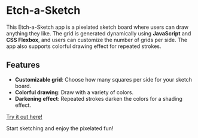 # Etch-a-Sketch

This Etch-a-Sketch app is a pixelated sketch board where users can draw anything they like. The grid is generated dynamically using **JavaScript** and **CSS Flexbox**, and users can customize the number of grids per side. The app also supports colorful drawing effect for repeated strokes.

## Features
- **Customizable grid**: Choose how many squares per side for your sketch board.
- **Colorful drawing**: Draw with a variety of colors.
- **Darkening effect**: Repeated strokes darken the colors for a shading effect.

[Try it out here!](https://rui-23.github.io/Etch-a-Sketch/)

Start sketching and enjoy the pixelated fun!
